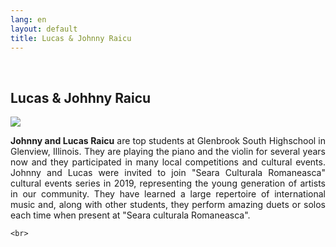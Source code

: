 ```yaml
---
lang: en
layout: default
title: Lucas & Johnny Raicu
---
```


<br>
<div class="container">
    <h2>Lucas & Johhny Raicu</h2>
    <div class="row">
        <div class="col-sm-5">
            <img class="img img-responsive" src="{{ site.baseurl }}/img/music/viori.jpg" />
        </div> 
        <div class="col-sm-4">
            <p style="text-align: justify"><strong>Johnny and Lucas Raicu</strong> are top students at Glenbrook South Highschool in Glenview, Illinois. They are playing the piano and the violin for several years now and they participated in many local competitions and cultural events. Johnny and Lucas were invited to join "Seara Culturala Romaneasca" cultural events series in 2019, representing the young generation of artists in our community. They have learned a large repertoire of international music and, along with other students, they perform amazing duets or solos each time when present at "Seara culturala Romaneasca".
             </p>
        </div>
    </div>

    
    <br>   
</div>
<br>
<br>